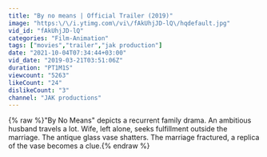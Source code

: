 ```yaml
---
title: "By no means | Official Trailer (2019)"
image: "https:\/\/i.ytimg.com\/vi\/fAkUhjJD-lQ\/hqdefault.jpg"
vid_id: "fAkUhjJD-lQ"
categories: "Film-Animation"
tags: ["movies","trailer","jak production"]
date: "2021-10-04T07:34:44+03:00"
vid_date: "2019-03-21T03:51:06Z"
duration: "PT1M1S"
viewcount: "5263"
likeCount: "24"
dislikeCount: "3"
channel: "JAK productions"
---
```

{% raw %}&quot;By No Means&quot; depicts a recurrent family drama. An ambitious husband travels a lot. Wife, left alone, seeks fulfillment outside the marriage. The antique glass vase shatters. The marriage fractured, a replica of the vase becomes a clue.{% endraw %}
